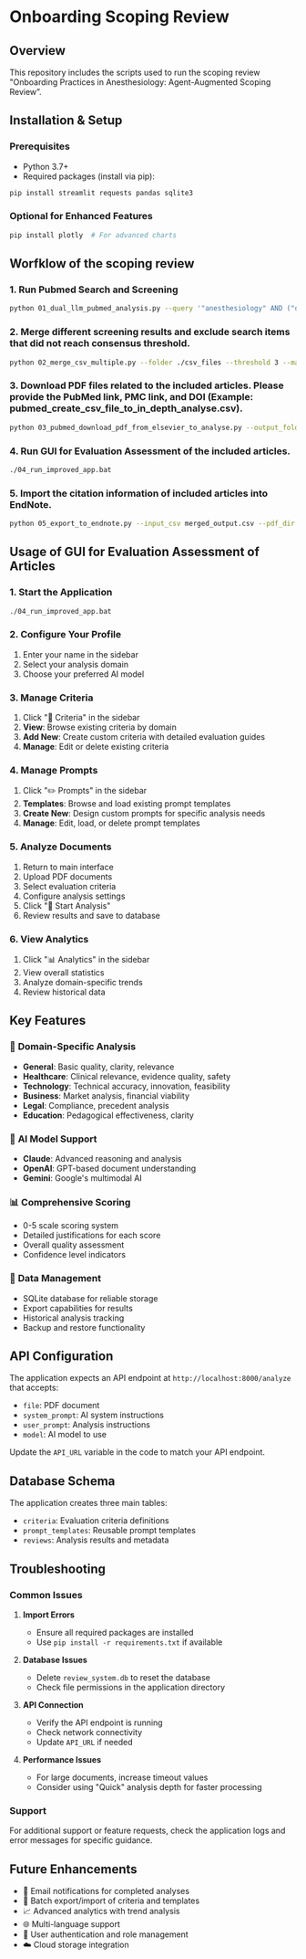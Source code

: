# Onboarding Scoping Review

## Overview
This repository includes the scripts used to run the scoping review "Onboarding Practices in Anesthesiology: Agent-Augmented Scoping Review”.

## Installation & Setup

### Prerequisites
- Python 3.7+
- Required packages (install via pip):

```bash
pip install streamlit requests pandas sqlite3
```

### Optional for Enhanced Features
```bash
pip install plotly  # For advanced charts
```
## Worfklow of the scoping review
### 1. Run Pubmed Search and Screening
```bash
python 01_dual_llm_pubmed_analysis.py --query '"anesthesiology" AND ("onboarding" OR "orientation")' --start_date "2020/01/01" --end_date "2025/05/01" --total_limit 100
```
### 2. Merge different screening results and exclude search items that did not reach consensus threshold.
```bash
python 02_merge_csv_multiple.py --folder ./csv_files --threshold 3 --match_columns ClaudiaIsRelated OpenAIIsRelated --match_value True
```

### 3. Download PDF files related to the included articles. Please provide the PubMed link, PMC link, and DOI (Example: pubmed_create_csv_file_to_in_depth_analyse.csv).
```bash
python 03_pubmed_download_pdf_from_elsevier_to_analyse.py --output_folder ./pubmed_pdfs/ --csv_file pubmed_create_csv_file_to_in_depth_analyse.csv
```

### 4. Run GUI for Evaluation Assessment of the included articles.
```bash
./04_run_improved_app.bat
```
### 5. Import the citation information of included articles into EndNote.
```bash
python 05_export_to_endnote.py --input_csv merged_output.csv --pdf_dir pubmed_pdfs --output_enw endnote_import/output.enw
```
## Usage of GUI for Evaluation Assessment of Articles
### 1. Start the Application
```bash
./04_run_improved_app.bat
```


### 2. Configure Your Profile
1. Enter your name in the sidebar
2. Select your analysis domain
3. Choose your preferred AI model

### 3. Manage Criteria
1. Click "📝 Criteria" in the sidebar
2. **View**: Browse existing criteria by domain
3. **Add New**: Create custom criteria with detailed evaluation guides
4. **Manage**: Edit or delete existing criteria

### 4. Manage Prompts
1. Click "✏️ Prompts" in the sidebar
2. **Templates**: Browse and load existing prompt templates
3. **Create New**: Design custom prompts for specific analysis needs
4. **Manage**: Edit, load, or delete prompt templates

### 5. Analyze Documents
1. Return to main interface
2. Upload PDF documents
3. Select evaluation criteria
4. Configure analysis settings
5. Click "🚀 Start Analysis"
6. Review results and save to database

### 6. View Analytics
1. Click "📊 Analytics" in the sidebar
2. View overall statistics
3. Analyze domain-specific trends
4. Review historical data

## Key Features

### 🎯 **Domain-Specific Analysis**
- **General**: Basic quality, clarity, relevance
- **Healthcare**: Clinical relevance, evidence quality, safety
- **Technology**: Technical accuracy, innovation, feasibility
- **Business**: Market analysis, financial viability
- **Legal**: Compliance, precedent analysis
- **Education**: Pedagogical effectiveness, clarity

### 🤖 **AI Model Support**
- **Claude**: Advanced reasoning and analysis
- **OpenAI**: GPT-based document understanding
- **Gemini**: Google's multimodal AI

### 📊 **Comprehensive Scoring**
- 0-5 scale scoring system
- Detailed justifications for each score
- Overall quality assessment
- Confidence level indicators

### 💾 **Data Management**
- SQLite database for reliable storage
- Export capabilities for results
- Historical analysis tracking
- Backup and restore functionality

## API Configuration

The application expects an API endpoint at `http://localhost:8000/analyze` that accepts:
- `file`: PDF document
- `system_prompt`: AI system instructions
- `user_prompt`: Analysis instructions
- `model`: AI model to use

Update the `API_URL` variable in the code to match your API endpoint.

## Database Schema

The application creates three main tables:
- `criteria`: Evaluation criteria definitions
- `prompt_templates`: Reusable prompt templates
- `reviews`: Analysis results and metadata

## Troubleshooting

### Common Issues

1. **Import Errors**
   - Ensure all required packages are installed
   - Use `pip install -r requirements.txt` if available

2. **Database Issues**
   - Delete `review_system.db` to reset the database
   - Check file permissions in the application directory

3. **API Connection**
   - Verify the API endpoint is running
   - Check network connectivity
   - Update `API_URL` if needed

4. **Performance Issues**
   - For large documents, increase timeout values
   - Consider using "Quick" analysis depth for faster processing

### Support
For additional support or feature requests, check the application logs and error messages for specific guidance.

## Future Enhancements

- 📧 Email notifications for completed analyses
- 🔄 Batch export/import of criteria and templates
- 📈 Advanced analytics with trend analysis
- 🌐 Multi-language support
- 🔐 User authentication and role management
- ☁️ Cloud storage integration
